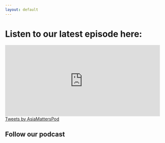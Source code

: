 ```yaml
---
layout: default
---
```


# Listen to our latest episode here:

<iframe 
    src="https://open.spotify.com/embed-podcast/show/082TzXLKRDY5ZbW0KRlalC" 
    width="100%" 
    height="232" 
    frameborder="0"
    allowtransparency="true" 
    allow="encrypted-media"></iframe>


<div class="center">
    <a 
        class="twitter-timeline" 
        data-width="500" 
        data-height="400" 
        data-theme="light" 
        href="https://twitter.com/AsiaMattersPod?ref_src=twsrc%5Etfw">Tweets by AsiaMattersPod</a> 
    <script async src="https://platform.twitter.com/widgets.js" charset="utf-8"></script>
</div>

## Follow our podcast

<script src="https://apps.elfsight.com/p/platform.js" defer></script>
<div class="elfsight-app-db0cc838-7705-44ee-9567-43b04c96dbbc"></div>
